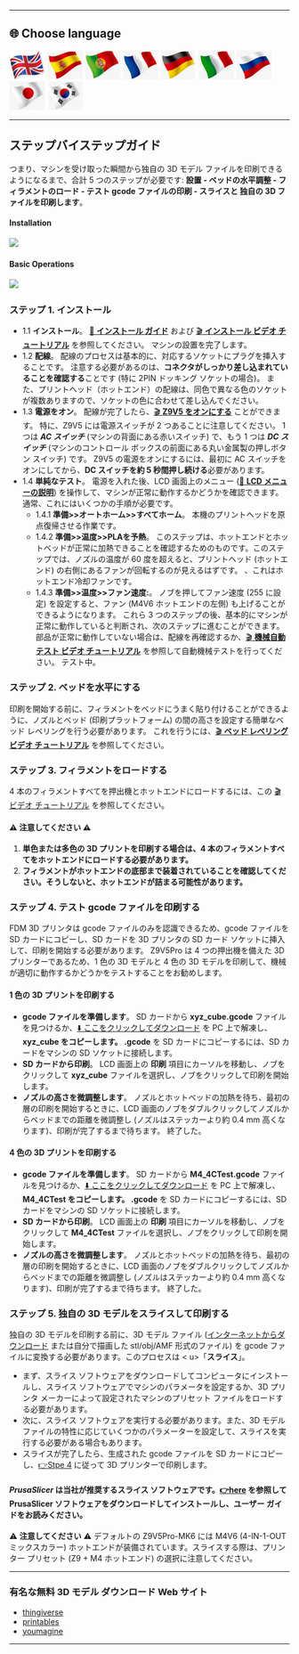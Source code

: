 [LCD_MENU]: https://github.com/ZONESTAR3D/Z9/tree/main/Z9V5/Z9V5-MK6/LCDMENU_Description.md
[PRUSA_SLICER]: https://github.com/ZONESTAR3D/Slicing-Guide/tree/master/PrusaSlicer
[VIDEO_POWERON]: https://github.com/ZONESTAR3D/Z9/assets/29502731/02fa8e57-a292-4aa5-bb7b-eaa703e3fc1b

----
## <a id="choose-language">:globe_with_meridians: Choose language </a>
[![](../lanpic/EN.png)](./step_by_step.md)
[![](../lanpic/ES.png)](./step_by_step-es.md)
[![](../lanpic/PT.png)](./step_by_step-pt.md)
[![](../lanpic/FR.png)](./step_by_step-fr.md)
[![](../lanpic/DE.png)](./step_by_step-de.md)
[![](../lanpic/IT.png)](./step_by_step-it.md)
[![](../lanpic/RU.png)](./step_by_step-ru.md)
[![](../lanpic/JP.png)](./step_by_step-jp.md)
[![](../lanpic/KR.png)](./step_by_step-kr.md)

----
## ステップバイステップガイド
つまり、マシンを受け取った瞬間から独自の 3D モデル ファイルを印刷できるようになるまで、合計 5 つのステップが必要です: **設置 - ベッドの水平調整 - フィラメントのロード - テスト gcode ファイルの印刷 - スライスと 独自の 3D ファイルを印刷します**。
#### Installation
[![](https://img.youtube.com/vi/pdr8nLl3T3w/0.jpg)](https://www.youtube.com/watch?v=pdr8nLl3T3w)
#### Basic Operations
[![](https://img.youtube.com/vi/GrCOZ4ADHeA/0.jpg)](https://www.youtube.com/watch?v=GrCOZ4ADHeA)

### <a id ="a1">ステップ 1. インストール</a>
- 1.1 **インストール**。 [:book: **インストール ガイド**](./1.installation/installation.md) および [:clapper: **インストール ビデオ チュートリアル**](https://youtu.be/pdr8nLl3T3w) を参照してください。 マシンの設置を完了します。
- 1.2 **配線**。 配線のプロセスは基本的に、対応するソケットにプラグを挿入することです。 注意する必要があるのは、**コネクタがしっかり差し込まれていることを確認する**ことです (特に 2PIN ドッキング ソケットの場合)。 また、プリントヘッド（ホットエンド）の配線は、同色で異なる色のソケットが複数ありますので、ソケットの色に合わせて差し込んでください。
- 1.3 **電源をオン**。 配線が完了したら、[:clapper: **Z9V5 をオンにする**][VIDEO_POWERON] ことができます。 特に、Z9V5 には電源スイッチが 2 つあることに注意してください。 1 つは ***AC スイッチ*** (マシンの背面にある赤いスイッチ) で、もう 1 つは ***DC スイッチ*** (マシンのコントロール ボックスの前面にある丸い金属製の押しボタン スイッチ) です。 Z9V5 の電源をオンにするには、最初に AC スイッチをオンにしてから、**DC スイッチを約 5 秒間押し続ける**必要があります。
- 1.4 **単純なテスト**。 電源を入れた後、LCD 画面上のメニュー ([:book: **LCD メニューの説明**](./2.Operation/LCDMENU_Description.md)) を操作して、マシンが正常に動作するかどうかを確認できます。 通常、これにはいくつかの手順が必要です。
   - 1.4.1 **準備>>オートホーム>>すべてホーム**。 本機のプリントヘッドを原点復帰させる作業です。
   - 1.4.2 **準備>>温度>>PLAを予熱**。 このステップは、ホットエンドとホットベッドが正常に加熱できることを確認するためのものです。このステップでは、ノズルの温度が 60 度を超えると、プリントヘッド (ホットエンド) の右側にあるファンが回転するのが見えるはずです。 、これはホットエンド冷却ファンです。
   - 1.4.3 **準備>>温度>>ファン速度:**。 ノブを押してファン速度 (255 に設定) を設定すると、ファン (M4V6 ホットエンドの左側) も上げることができるようになります。
   これら 3 つのステップの後、基本的にマシンが正常に動作していると判断され、次のステップに進むことができます。 部品が正常に動作していない場合は、配線を再確認するか、[:clapper: **機械自動テスト ビデオ チュートリアル**](https://youtu.be/Mf92BlmKA0A) を参照して自動機械テストを行ってください。 テスト中。

### <a id ="a2">ステップ 2. ベッドを水平にする</a>
印刷を開始する前に、フィラメントをベッドにうまく貼り付けることができるように、ノズルとベッド (印刷プラットフォーム) の間の高さを設定する簡単なベッド レベリングを行う必要があります。 これを行うには、[:clapper: **ベッド レベリング ビデオ チュートリアル**](https://youtu.be/nxzB7ho1kNo) を参照してください。

### <a id ="a3">ステップ 3. フィラメントをロードする</a>
4 本のフィラメントすべてを押出機とホットエンドにロードするには、この [:clapper: ビデオ チュートリアル](https://youtu.be/KZQdL7Rgy1s) を参照してください。
#### :warning: 注意してください :warning:
1. **単色または多色の 3D プリントを印刷する場合は、4 本のフィラメントすべてをホットエンドにロードする必要があります。**
2. **フィラメントがホットエンドの底部まで装着されていることを確認してください。そうしないと、ホットエンドが詰まる可能性があります。**


### <a id ="a4">ステップ 4. テスト gcode ファイルを印刷する</a>
FDM 3D プリンタは gcode ファイルのみを認識できるため、gcode ファイルを SD カードにコピーし、SD カードを 3D プリンタの SD カード ソケットに挿入して、印刷を開始する必要があります。
Z9V5Pro は 4 つの押出機を備えた 3D プリンターであるため、1 色の 3D モデルと 4 色の 3D モデルを印刷して、機械が適切に動作するかどうかをテストすることをお勧めします。
#### 1 色の 3D プリントを印刷する
- **gcode ファイルを準備します**。 SD カードから **xyz_cube.gcode** ファイルを見つけるか、[:arrow_down: ここをクリックしてダウンロード](./3.Test_gcode/xyz_cube.zip) を PC 上で解凍し、**xyz_cube をコピーします。 .gcode** を SD カードにコピーするには、SD カードをマシンの SD ソケットに接続します。
- **SD カードから印刷**。 LCD 画面上の **印刷** 項目にカーソルを移動し、ノブをクリックして **xyz_cube** ファイルを選択し、ノブをクリックして印刷を開始します。
- **ノズルの高さを微調整します**。 ノズルとホットベッドの加熱を待ち、最初の層の印刷を開始するときに、LCD 画面のノブをダブルクリックしてノズルからベッドまでの距離を微調整し (ノズルはステッカーより約 0.4 mm 高くなります)、印刷が完了するまで待ちます。 終了した。
#### 4 色の 3D プリントを印刷する
- **gcode ファイルを準備します**。 SD カードから **M4_4CTest.gcode** ファイルを見つけるか、[:arrow_down: ここをクリックしてダウンロード](./3.Test_gcode/M4_4CTest.zip) を PC 上で解凍し、**M4_4CTest をコピーします。 .gcode** を SD カードにコピーするには、SD カードをマシンの SD ソケットに接続します。
- **SD カードから印刷**。 LCD 画面上の **印刷** 項目にカーソルを移動し、ノブをクリックして **M4_4CTest** ファイルを選択し、ノブをクリックして印刷を開始します。
- **ノズルの高さを微調整します**。 ノズルとホットベッドの加熱を待ち、最初の層の印刷を開始するときに、LCD 画面のノブをダブルクリックしてノズルからベッドまでの距離を微調整し (ノズルはステッカーより約 0.4 mm 高くなります)、印刷が完了するまで待ちます。 終了した。

### <a id ="a5">ステップ 5. 独自の 3D モデルをスライスして印刷する</a>
独自の 3D モデルを印刷する前に、3D モデル ファイル ([インターネットからダウンロード](#a6) または自分で描画した stl/obj/AMF 形式のファイル) を gcode ファイルに変換する必要があります。このプロセスは < u>「**スライス**」</u>。
- まず、スライス ソフトウェアをダウンロードしてコンピュータにインストールし、スライス ソフトウェアでマシンのパラメータを設定するか、3D プリンタ メーカーによって設定されたマシンのプリセット ファイルをロードする必要があります。
- 次に、スライス ソフトウェアを実行する必要があります。また、3D モデル ファイルの特性に応じていくつかのパラメーターを設定して、スライスを実行する必要がある場合もあります。
- スライスが完了したら、生成された gcode ファイルを SD カードにコピーし、[:point_right:Stpe 4](#a4) に従って 3D プリンターで印刷します。
#### *PrusaSlicer* は当社が推奨するスライス ソフトウェアです。[:point_right:here][PRUSA_SLICER] を参照して PrusaSlicer ソフトウェアをダウンロードしてインストールし、ユーザー ガイドをお読みください。
:warning: **注意してください** :warning:
デフォルトの Z9V5Pro-MK6 には M4V6 (4-IN-1-OUT ミックスカラー) ホットエンドが装備されています。スライスする際は、プリンター プリセット (Z9 + M4 ホットエンド) の選択に注意してください。

----
### <a id ="a6">有名な無料 3D モデル ダウンロード Web サイト</a>
- [thingiverse](https://www.thingiverse.com/)  
- [printables](https://www.printables.com/)  
- [youmagine](https://www.youmagine.com/)   

----